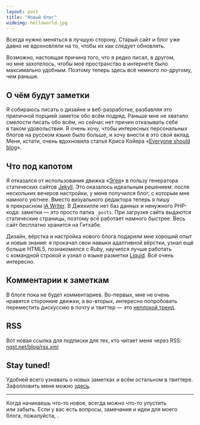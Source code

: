 ```yaml
---
layout: post
title: "Новый блог"
wideimg: helloworld.jpg
---
```


<p class="headline">Всегда нужно меняться в лучшую сторону. Старый сайт и блог уже давно не вдохновляли на то, чтобы их как следует обновлять.</p>

Возможно, настоящая причина того, что я редко писал, в другом, но мне захотелось, чтобы моё пространство в интернете было максимально удобным. Поэтому теперь здесь всё немного по-другому, чем раньше.

<!-- more -->

О чём будут заметки
-------------------

Я собираюсь писать о дизайне и веб-разработке, разбавляя это приличной порцией заметок обо всём подряд. Раньше мне не хватало смелости писать обо всём, но сейчас нет причин отказывать себе в таком удовольствии. Я очень хочу, чтобы интересных персональных блогов на русском языке было больше, и хочу внести в это свой вклад. Меня, кстати, очень вдохновила статья Криса Койера «[Everyone should blog](http://chriscoyier.net/2013/01/08/the-pastry-box-project-everyone-should-blog/)».


Что под капотом
---------------

Я отказался от использования движка «[Эгея](http://blogengine.ru/)» в пользу генератора статических сайтов [Jekyll](https://github.com/mojombo/jekyll/). Это оказалось идеальным решением: после нескольких вечеров настройки, у меня получился блог, с которым мне намного уютнее. Вместо визуального редактора теперь я пишу в прекрасном [iA Writer](http://www.iawriter.com/). В Джекилле нет баз данных и ненужного PHP-кода: заметки — это просто папка <code>_posts</code>. При загрузке сайта выдаются статические страницы, поэтому всё работает намного быстрее. Весь сайт бесплатно хранится на Гитхабе.

Дизайн, вёрстка и настройка нового блога подарили мне хороший опыт и новые знания: я прокачал свои навыки адаптивной вёрстки, узнал ещё больше HTML5, познакомился с Ruby, научился лучше работать с командной строкой и узнал о языке разметки [Liquid](https://github.com/Shopify/liquid). Всё очень интересно.

Комментарии к заметкам
----------------------

В блоге пока не будет комментариев. Во-первых, мне не очень нравятся сторонние движки, а во-вторых, интересно попробовать переместить дискуссию в почту и твиттер — это [неплохой тренд](https://twitter.com/AvoidComments).

RSS
---

Вот новая ссылка для подписки для тех, кто читает меня через RSS: [nqst.net/blog/rss.xml](http://nqst.net/blog/rss.xml)


Stay tuned!
-----------

Удобней всего узнавать о новых заметках и всём остальном в твиттере. Зафолловить меня можно [здесь](http://twitter.com/nqst).


* * *

Когда начинаешь что-то новое, всегда можно что-то упустить или забыть. Если у вас есть вопросы, замечания и идеи для моего блога, пожалуйста, <script>
            emailE='nqst.net';
            emailE=('mailbox' + '@' + emailE);
            document.write('<a href="mailto:' + emailE + '">' + "напишите мне письмо" + '</a>');
          </script>.